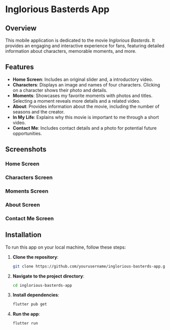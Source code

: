 # Inglorious Basterds App

## Overview
This mobile application is dedicated to the movie *Inglorious Basterds*. It provides an engaging and interactive experience for fans, featuring detailed information about characters, memorable moments, and more.

## Features
- **Home Screen**: Includes an original slider and, a introductory video.
- **Characters**: Displays an image and names of four characters. Clicking on a character shows their photo and details.
- **Moments**: Showcases my favorite moments with photos and titles. Selecting a moment reveals more details and a related video.
- **About**: Provides information about the movie, including the number of seasons and the creator.
- **In My Life**: Explains why this movie is important to me through a short video.
- **Contact Me**: Includes contact details and a photo for potential future opportunities.

## Screenshots

### Home Screen
### Characters Screen
### Moments Screen
### About Screen
### Contact Me Screen

## Installation
To run this app on your local machine, follow these steps:

1. **Clone the repository**:
   ```bash
   git clone https://github.com/yourusername/inglorious-basterds-app.git

2. **Navigate to the project directory**:
   ```bash
   cd inglorious-basterds-app

3. **Install dependencies**:
   ```bash
   flutter pub get

4. **Run the app**:
   ```bash
   flutter run
